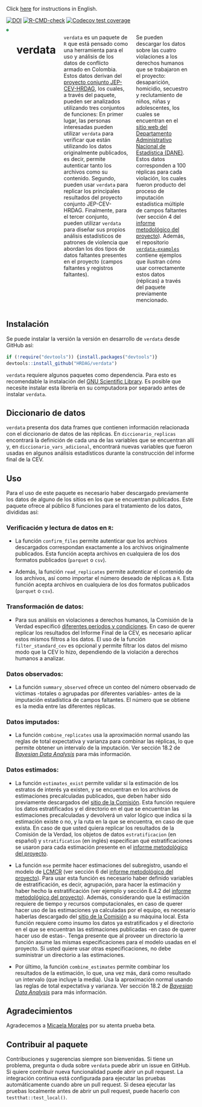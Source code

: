 Click [here](https://github.com/HRDAG/verdata/blob/main/inst/docs/README-en.md) for instructions in English.

<!-- badges: start -->
[![DOI](https://joss.theoj.org/papers/10.21105/joss.05844/status.svg)](https://doi.org/10.21105/joss.05844)
[![R-CMD-check](https://github.com/HRDAG/verdata/actions/workflows/R-CMD-check.yaml/badge.svg)](https://github.com/HRDAG/verdata/actions/workflows/check-standard.yaml)
  [![Codecov test coverage](https://codecov.io/gh/HRDAG/verdata/branch/main/graph/badge.svg)](https://app.codecov.io/gh/HRDAG/verdata?branch=main)
<!-- badges: end -->

<div class="columns">

<div class="column" width="40%">

<img src="man/figures/verdata_HEX_v2_249x288_transp.png" align="right" width="200" />

</div>

# verdata

`verdata` es un paquete de `R` que está pensado como una herramienta para el uso y análisis de los datos de conflicto armado en Colombia. Estos datos derivan del [proyecto conjunto JEP-CEV-HRDAG](https://hrdag.org/wp-content/uploads/2022/08/20220818-fase4-informe-corrected.pdf), los cuales, a través del paquete, pueden ser analizados utilizando tres conjuntos de funciones: En primer lugar, las personas interesadas pueden utilizar `verdata` para verificar que están utilizando los datos originalmente publicados, es decir, permite autenticar tanto los archivos como su contenido. Segundo, pueden usar `verdata` para replicar los principales resultados del proyecto conjunto JEP-CEV-HRDAG. Finalmente, para el tercer conjunto, pueden utilizar `verdata` para diseñar sus propios análisis estadísticos de patrones de violencia que abordan los dos tipos de datos faltantes presentes en el proyecto (campos faltantes y registros faltantes).

Se pueden descargar los datos sobre las cuatro violaciones a los derechos humanos que se trabajaron en el proyecto: desaparición, homicidio, secuestro y reclutamiento de niños, niñas y adolescentes, los cuales se encuentran en el [sitio web del Departamento Administrativo Nacional de Estadística (DANE)](https://microdatos.dane.gov.co/index.php/catalog/795/get-microdata). Estos datos corresponden a 100 réplicas para cada violación, los cuales fueron producto del proceso de imputación estadística múltiple de campos faltantes (ver sección 4 del [informe metodológico del proyecto](https://hrdag.org/wp-content/uploads/2022/08/20220818-fase4-informe-corrected.pdf)). Además, el repositorio [`verdata-examples`](https://github.com/HRDAG/verdata-examples) contiene ejemplos que ilustran cómo usar correctamente estos datos (réplicas) a través del paquete previamente mencionado.

<div class="column" width="60%">

</div>

</div>

## Instalación

Se puede instalar la versión la versión en desarrollo de `verdata` desde GitHub así:

```r
if (!require("devtools")) {install.packages("devtools")}
devtools::install_github("HRDAG/verdata")
```
`verdata` requiere algunos paquetes como dependencia. Para esto es recomendable la instalación del [GNU Scientific Library](https://www.gnu.org/software/gsl/). Es posible que necesite instalar esta librería en su computadora por separado antes de instalar `verdata`.

## Diccionario de datos

`verdata` presenta dos data frames que contienen información relacionada con el diccionario de datos de las réplicas. En `diccionario_replicas` encontrará la definición de cada una de las variables que se encuentran allí y, en `diccionario_vars_adicional`, encontrará nuevas variables que fueron usadas en algunos análisis estadísticos durante la construcción del informe final de la CEV.

## Uso

Para el uso de este paquete es necesario haber descargado previamente los datos de alguno de los sitios en los que se encuentran publicados. Este paquete ofrece al público 8 funciones para el tratamiento de los datos, divididas así:

### Verificación y lectura de datos en `R`:

* La función `confirm_files` permite autenticar que los archivos descargados correspondan exactamente a los archivos originalmente publicados. Esta función acepta archivos en cualquiera de los dos formatos publicados (`parquet` o `csv`).

* Además, la función `read_replicates` permite autenticar el contenido de los archivos, así como importar el número deseado de réplicas a `R`. Esta función acepta archivos en cualquiera de los dos formatos publicados (`parquet` o `csv`).

### Transformación de datos:

* Para sus análisis en violaciones a derechos humanos, la Comisión de la Verdad especificó [diferentes períodos y condiciones](https://www.comisiondelaverdad.co/hasta-la-guerra-tiene-limites). En caso de querer replicar los resultados del Informe Final de la CEV, es necesario aplicar estos mismos filtros a los datos. El uso de la función `filter_standard_cev` es opcional y permite filtrar los datos del mismo modo que la CEV lo hizo, dependiendo de la violación a derechos humanos a analizar.

### Datos observados:

* La función `summary_observed` ofrece un conteo del número observado de víctimas -totales o agrupadas por diferentes variables- antes de la imputación estadística de campos faltantes. El número que se obtiene es la media entre las diferentes réplicas.

### Datos imputados:

* La función `combine_replicates` usa la aproximación normal usando las reglas de total expectativa y varianza para combinar las réplicas, lo que permite obtener un intervalo de la imputación. Ver sección 18.2 de [*Bayesian Data Analysis*](http://www.stat.columbia.edu/~gelman/book/) para más información.

### Datos estimados:

* La función `estimates_exist` permite validar si la estimación de los estratos de interés ya existen, y se encuentran en los archivos de estimaciones precalculadas publicados, que deben haber sido previamente descargados del [sitio de la Comisión](https://www.comisiondelaverdad.co/analitica-de-datos-informacion-y-recursos#c3). Esta función requiere los datos estratificados y el directorio en el que se encuentran las estimaciones precalculadas y devolverá un valor lógico que indica si la estimación existe o no, y la ruta en la que se encuentra, en caso de que exista. En caso de que usted quiera replicar los resultados de la Comisión de la Verdad, los objetos de datos `estratificacion` (en español) y `stratification` (en inglés) especifican qué estratificaciones se usaron para cada estimación presente en el [informe metodológico del proyecto](https://hrdag.org/wp-content/uploads/2022/08/20220818-fase4-informe-corrected.pdf).

* La función `mse` permite hacer estimaciones del subregistro, usando el modelo de [LCMCR](https://onlinelibrary.wiley.com/doi/10.1111/biom.12502) (ver sección 6 del [informe metodológico del proyecto](https://hrdag.org/wp-content/uploads/2022/08/20220818-fase4-informe-corrected.pdf)).
Para usar esta función es necesario haber definido variables de estratificación, es decir, agrupación, para hacer la estimación
y haber hecho la estratificación (ver ejemplo y sección 8.4.2 del [informe metodológico del proyecto](https://hrdag.org/wp-content/uploads/2022/08/20220818-fase4-informe-corrected.pdf)).
Además, considerando que la estimación requiere de tiempo y recursos computacionales, en caso de querer hacer uso de las
estimaciones ya calculadas por el equipo, es necesario haberlas descargado del [sitio de la Comisión](https://www.comisiondelaverdad.co/analitica-de-datos-informacion-y-recursos#c3) a su máquina local. Esta función requiere como insumo
los datos ya estratificados y el directorio en el que se encuentran las estimaciones publicadas -en caso de querer hacer uso
de estas-. Tenga presente que al proveer un directorio la función asume las mismas especificaciones para el modelo usadas en el
proyecto. Si usted quiere usar otras especificaciones, no debe suministrar un directorio a las estimaciones.

* Por último, la función `combine_estimates` permite combinar los resultados de la estimación, lo que, una vez más, dará como
resultado un intervalo (que incluye la media). Usa la aproximación normal usando las reglas de total expectativa y varianza. Ver sección 18.2 de [*Bayesian Data Analysis*](http://www.stat.columbia.edu/~gelman/book/) para más información.

## Agradecimientos
Agradecemos a [Micaela Morales](https://github.com/mmazul) por su atenta prueba beta.

## Contribuir al paquete
Contribuciones y sugerencias siempre son bienvenidas. Si tiene un problema, pregunta o duda sobre `verdata` puede abrir un issue en GitHub. Si quiere contribuir nueva funcionalidad puede abrir un pull request. La integración continua está configurada para ejecutar las pruebas automáticamente cuando abre un pull request. Si desea ejecutar las pruebas localmente antes de abrir un pull request, puede hacerlo con `testthat::test_local()`.

<!-- done. -->
